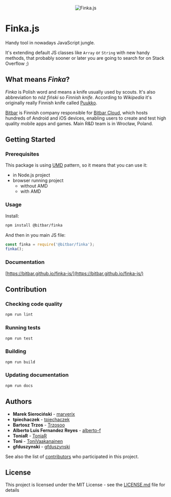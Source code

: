 <p align="center">
  <img src="https://raw.githubusercontent.com/bitbar/finka-js/master/_static/logo.png"
       alt="Finka.js"
       title="Finka.js" />
</p>

# Finka.js

Handy tool in nowadays JavaScript jungle.

It's extending default JS classes like `Array` or `String` with new handy methods,
that probably sooner or later you are going to search for on Stack Overflow ;)

## What means _Finka_?

_Finka_ is Polish word and means a knife usually used by scouts. It's also abbreviation to _nóż fiński_ so _Finnish knife_.
According to _Wikipedia_ it's originally really Finnish knife called [Puukko](https://en.wikipedia.org/wiki/Puukko).

[Bitbar](https://bitbar.com/) is Finnish company responsible for [Bitbar Cloud](https://bitbar.com/testing/),
which hosts hundreds of Android and iOS devices, enabling users to create and test high quality mobile apps and games.
Main R&D team is in Wrocław, Poland.

## Getting Started

### Prerequisites

This package is using [UMD](https://github.com/umdjs/umd/blob/master/templates/returnExportsGlobal.js) pattern, so it means that you can use it:

* in Node.js project
* browser running project
  * without AMD
  * with AMD

### Usage

Install:

```sh
npm install @bitbar/finka
```

And then in you main JS file:

```js
const finka = require('@bitbar/finka');
finka();
```

### Documentation

[https://bitbar.github.io/finka-js/](https://bitbar.github.io/finka-js/)

## Contribution

### Checking code quality

```sh
npm run lint
```

### Running tests

```sh
npm run test
```

### Building

```sh
npm run build
```

### Updating documentation

```sh
npm run docs
```

## Authors

* **Marek Sierociński** - [marverix](https://github.com/marverix)
* **tpiechaczek** - [tpiechaczek](https://github.com/tpiechaczek)
* **Bartosz Trzos** - [Trzosoo](https://github.com/Trzosoo)
* **Alberto Luis Fernandez Reyes** - [alberto-f](https://github.com/alberto-f)
* **ToniaR** - [ToniaR](https://github.com/ToniaR)
* **Toni** - [ToniVaakanainen](https://github.com/ToniVaakanainen)
* **gfduszynski** - [gfduszynski](https://github.com/gfduszynski)

See also the list of [contributors](https://github.com/bitbar/finka-js/contributors) who participated in this project.

## License

This project is licensed under the MIT License - see the [LICENSE.md](LICENSE.md) file for details
